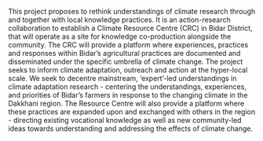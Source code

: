 This project proposes to rethink understandings of climate research through and together with local knowledge practices. It is an action-research collaboration to establish a Climate Resource Centre (CRC) in Bidar District, that will operate as a site for knowledge co-production alongside the
community. The CRC will provide a platform where experiences, practices and responses within Bidar’s agricultural practices are documented and disseminated under the specific umbrella of climate change. The project seeks to inform climate adaptation, outreach and action at the hyper-local scale.
We seek to decentre mainstream, ‘expert’-led understandings in climate adaptation research - centering the understandings, experiences, and priorities of Bidar’s farmers in response to the changing climate in the Dakkhani region. The Resource Centre will also provide a platform where these practices are expanded upon and exchanged with others in the region - directing existing vocational knowledge as well as new community-led ideas towards understanding and addressing the effects of climate change.